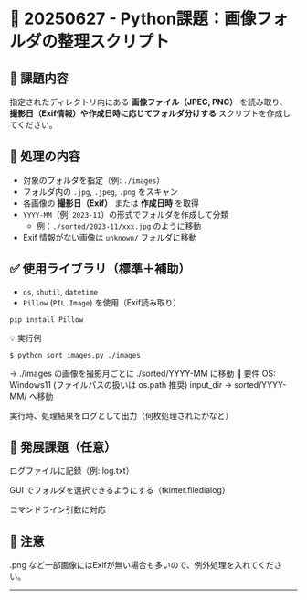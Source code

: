 # 🐍 20250627 - Python課題：画像フォルダの整理スクリプト

## 📝 課題内容

指定されたディレクトリ内にある **画像ファイル（JPEG, PNG）** を読み取り、  
**撮影日（Exif情報）や作成日時に応じてフォルダ分けする** スクリプトを作成してください。

## 📂 処理の内容

- 対象のフォルダを指定（例: `./images`）
- フォルダ内の `.jpg`, `.jpeg`, `.png` をスキャン
- 各画像の **撮影日（Exif）** または **作成日時** を取得
- `YYYY-MM`（例: `2023-11`）の形式でフォルダを作成して分類
  - 例：`./sorted/2023-11/xxx.jpg` のように移動
- Exif 情報がない画像は `unknown/` フォルダに移動


## ✅ 使用ライブラリ（標準＋補助）

- `os`, `shutil`, `datetime`
- `Pillow` (`PIL.Image`) を使用（Exif読み取り）

```
pip install Pillow
```
💡 実行例
```
$ python sort_images.py ./images
```
→ ./images の画像を撮影月ごとに ./sorted/YYYY-MM に移動
🔧 要件
OS: Windows11 (ファイルパスの扱いは os.path 推奨)
input_dir → sorted/YYYY-MM/ へ移動

実行時、処理結果をログとして出力（何枚処理されたかなど）

## 🧪 発展課題（任意）
ログファイルに記録（例: log.txt）

GUI でフォルダを選択できるようにする（tkinter.filedialog）

コマンドライン引数に対応

## 🔐 注意
.png など一部画像にはExifが無い場合も多いので、例外処理を入れてください。

---
